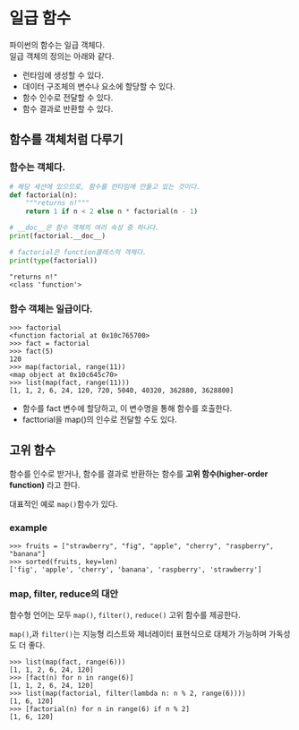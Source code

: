 # 일급 함수
파이썬의 함수는 일급 객체다.  
일급 객체의 정의는 아래와 같다.
- 런타임에 생성할 수 있다.
- 데이터 구조체의 변수나 요소에 할당할 수 있다.
- 함수 인수로 전달할 수 있다.
- 함수 결과로 반환할 수 있다.

## 함수를 객체처럼 다루기
### 함수는 객체다.
```python
# 해당 세션에 있으므로, 함수를 런타임에 만들고 있는 것이다.
def factorial(n):
    """returns n!"""
    return 1 if n < 2 else n * factorial(n - 1)

# __doc__은 함수 객체의 여러 속성 중 하나다.
print(factorial.__doc__)

# factorial은 function클래스의 객체다.
print(type(factorial))

```
```shell
"returns n!"
<class 'function'>
```

### 함수 객체는 일급이다.
```shell
>>> factorial
<function factorial at 0x10c765700>
>>> fact = factorial
>>> fact(5)
120
>>> map(factorial, range(11))
<map object at 0x10c645c70>
>>> list(map(fact, range(11)))
[1, 1, 2, 6, 24, 120, 720, 5040, 40320, 362880, 3628800]
```
- 함수를 fact 변수에 할당하고, 이 변수명을 통해 함수를 호출한다.
- facttorial을 map()의 인수로 전달할 수도 있다.


## 고위 함수
함수를 인수로 받거나, 함수를 결과로 반환하는 함수를 **고위 함수(higher-order function)** 라고 한다.

대표적인 예로 `map()`함수가 있다.  

### example
```shell
>>> fruits = ["strawberry", "fig", "apple", "cherry", "raspberry", "banana"]
>>> sorted(fruits, key=len)
['fig', 'apple', 'cherry', 'banana', 'raspberry', 'strawberry']
```

### map, filter, reduce의 대안
함수형 언어는 모두 `map()`, `filter()`, `reduce()` 고위 함수를 제공한다.  

`map()`,과 `filter()`는 지능형 리스트와 제너레이터 표현식으로 대체가 가능하며 가독성도 더 좋다.
```shell
>>> list(map(fact, range(6)))
[1, 1, 2, 6, 24, 120]
>>> [fact(n) for n in range(6)]
[1, 1, 2, 6, 24, 120]
>>> list(map(factorial, filter(lambda n: n % 2, range(6))))
[1, 6, 120]
>>> [factorial(n) for n in range(6) if n % 2]
[1, 6, 120]
```